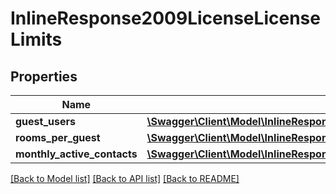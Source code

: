 # InlineResponse2009LicenseLicenseLimits

## Properties
Name | Type | Description | Notes
------------ | ------------- | ------------- | -------------
**guest_users** | [**\Swagger\Client\Model\InlineResponse2009LicenseLicenseLimitsGuestUsers[]**](InlineResponse2009LicenseLicenseLimitsGuestUsers.md) |  | [optional] 
**rooms_per_guest** | [**\Swagger\Client\Model\InlineResponse2009LicenseLicenseLimitsGuestUsers[]**](InlineResponse2009LicenseLicenseLimitsGuestUsers.md) |  | [optional] 
**monthly_active_contacts** | [**\Swagger\Client\Model\InlineResponse2009LicenseLicenseLimitsGuestUsers[]**](InlineResponse2009LicenseLicenseLimitsGuestUsers.md) |  | [optional] 

[[Back to Model list]](../../README.md#documentation-for-models) [[Back to API list]](../../README.md#documentation-for-api-endpoints) [[Back to README]](../../README.md)

